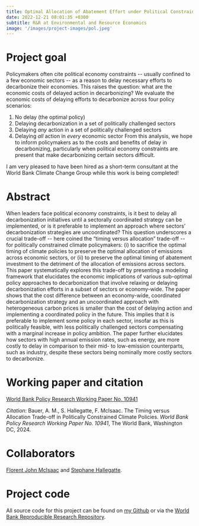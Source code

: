 ```yaml
---
title: Optimal Allocation of Abatement Effort under Political Constraints
date: 2022-12-21 08:01:35 +0300
subtitle: R&R at Environmental and Resource Economics
image: '/images/project-images/pol.jpeg'
---
```


# Project goal 
Policymakers often cite political economy constraints -- usually confined to a few economic sectors -- as a reason to delay necessary efforts to decarbonize their economies. This raises the question: what are the economic costs of delayed action in decarbonizing? We evaluate the economic costs of delaying efforts to decarbonize across four policy scenarios:
1. No delay (the optimal policy)
2. Delaying decarbonization in a set of politically challenged sectors
3. Delaying *any* action in a set of politically challenged sectors
4. Delaying *all* action in *every* economic sector
From this analysis, we hope to inform policymakers as to the costs and benefits of delay in decarbonizing, particularly when political economy constraints are present that make decarbonizing certain sectors difficult.

I am very pleased to have been hired as a short-term consultant at the World Bank Climate Change Group while this work is being completed!

# Abstract
When leaders face political economy constraints, is it best to delay all decarbonization initiatives until a sectorally coordinated strategy can be implemented, or is it preferable to implement an approach where sectors’ decarbonization strategies are uncoordinated? This question underscores a crucial trade-off -- here coined the “timing versus allocation” trade-off -- for politically constrained climate policymakers: (i) to sacrifice the optimal timing of climate policies to preserve the optimal allocation of emissions across economic sectors, or (ii) to preserve the optimal timing of abatement investment to the detriment of the allocation of emissions across sectors. This paper systematically explores this trade-off by presenting a modeling framework that elucidates the economic implications of various sub-optimal policy approaches to decarbonization that involve relaxing or delaying decarbonization efforts in a subset of sectors or economy-wide. The paper shows that the cost difference between an economy-wide, coordinated decarbonization strategy and an uncoordinated approach with heterogeneous carbon prices is smaller than the cost of delaying action and implementing a coordinated policy in the future. This implies that it is preferable to implement some policy in each sector, insofar as this is politically feasible, with less politically challenged sectors compensating with a marginal increase in policy ambition. The paper further elucidates how sectors with high annual emission rates, such as energy, are more costly to delay in comparison to their mid- to low-emission counterparts, such as industry, despite these sectors being nominally more costly sectors to decarbonize.

# Working paper and citation
[World Bank Policy Research Working Paper No. 10941](https://documents.worldbank.org/en/publication/documents-reports/documentdetail/099144211072445400/idu166da20581c28314e5619c6512a33b683eb58)

_Citation_: Bauer, A. M., S. Hallegatte, F. McIsaac. The Timing versus Allocation Trade-off in Politically Constrained Climate Policies. *World Bank Policy Research Working Paper No. 10941*, The World Bank, Washington DC, 2024.

# Collaborators
[Florent John McIsaac](https://florent.mcisaac.fr/) and [Stephane Hallegatte](https://www.worldbank.org/en/about/people/s/stephane-hallegatte).

# Project code
All source code for this project can be found on [my Github](https://github.com/adam-bauer-34/BHM-pol-econ-reprod) or via the [World Bank Reproducible Research Repository](https://reproducibility.worldbank.org/index.php/catalog/217).
